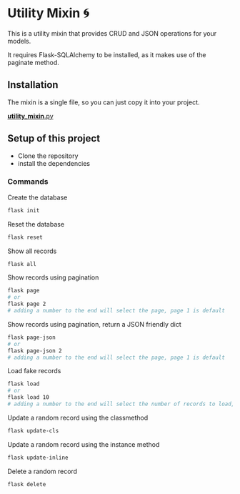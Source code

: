 # Utility Mixin 🌀

This is a utility mixin that provides CRUD and JSON operations for your models.

It requires Flask-SQLAlchemy to be installed, as it makes use of the paginate method.

## Installation

The mixin is a single file, so you can just copy it into your project.

[__utility_mixin__.py](app%2Fmodels%2F__utility_mixin__.py)

## Setup of this project

 - Clone the repository 
 - install the dependencies

### Commands

Create the database
```bash
flask init
```

Reset the database
```bash
flask reset
```

Show all records
```bash
flask all
```

Show records using pagination
```bash
flask page
# or
flask page 2
# adding a number to the end will select the page, page 1 is default
```

Show records using pagination, return a JSON friendly dict
```bash
flask page-json
# or
flask page-json 2
# adding a number to the end will select the page, page 1 is default
```

Load fake records
```bash
flask load
# or
flask load 10
# adding a number to the end will select the number of records to load, 1 is default
```

Update a random record using the classmethod
```bash
flask update-cls
```

Update a random record using the instance method
```bash
flask update-inline
```

Delete a random record
```bash
flask delete
```

